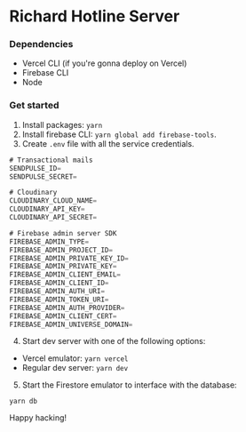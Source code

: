 # Richard Hotline Server
### Dependencies
- Vercel CLI (if you're gonna deploy on Vercel)
- Firebase CLI
- Node
### Get started
1. Install packages: `yarn`
2. Install firebase CLI: `yarn global add firebase-tools`.
3. Create `.env` file with all the service credentials.
```js
# Transactional mails
SENDPULSE_ID=
SENDPULSE_SECRET=

# Cloudinary
CLOUDINARY_CLOUD_NAME=
CLOUDINARY_API_KEY=
CLOUDINARY_API_SECRET=

# Firebase admin server SDK
FIREBASE_ADMIN_TYPE=
FIREBASE_ADMIN_PROJECT_ID=
FIREBASE_ADMIN_PRIVATE_KEY_ID=
FIREBASE_ADMIN_PRIVATE_KEY=
FIREBASE_ADMIN_CLIENT_EMAIL=
FIREBASE_ADMIN_CLIENT_ID=
FIREBASE_ADMIN_AUTH_URI=
FIREBASE_ADMIN_TOKEN_URI=
FIREBASE_ADMIN_AUTH_PROVIDER=
FIREBASE_ADMIN_CLIENT_CERT=
FIREBASE_ADMIN_UNIVERSE_DOMAIN=
```

4. Start dev server with one of the following options:
- Vercel emulator: `yarn vercel`
- Regular dev server: `yarn dev`
5. Start the Firestore emulator to interface with the database:
```
yarn db
```

Happy hacking!